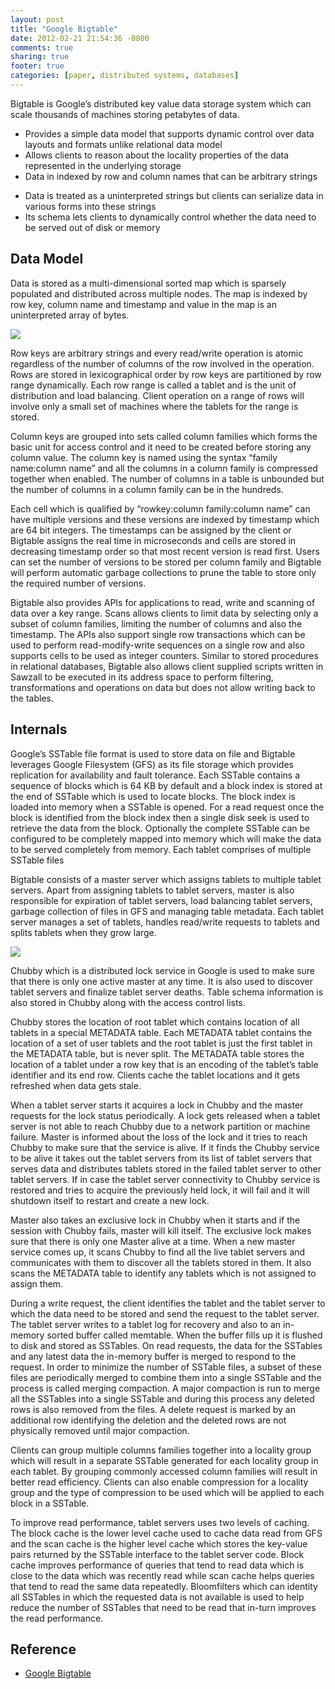 ```yaml
---
layout: post
title: "Google Bigtable"
date: 2012-02-21 21:54:36 -0800
comments: true
sharing: true
footer: true
categories: [paper, distributed systems, databases]
---
```


Bigtable is Google’s distributed key value data storage system which can scale thousands of machines storing petabytes of data. 

- Provides a simple data model that supports dynamic control over data layouts and formats unlike relational data model
- Allows clients to reason about the locality properties of the data represented in the underlying storage
- Data in indexed by row and column names that can be arbitrary strings
<!--more-->
- Data is treated as a uninterpreted strings but clients can serialize data in various forms into these strings
- Its schema lets clients to dynamically control whether the data need to be served out of disk or memory

 
## Data Model ##

Data is stored as a multi-dimensional sorted map which is sparsely populated and distributed across multiple nodes. The map is indexed by row key, column name and timestamp and value in the map is an uninterpreted array of bytes.

<img src="{{ root_url }}/images/bigtable/bigtable-datamodel.png" ALIGN=”center” />

Row keys are arbitrary strings and every read/write operation is atomic regardless of the number of columns of the row involved in the operation. Rows are stored in lexicographical order by row keys are partitioned by row range dynamically. Each row range is called a tablet and is the unit of distribution and load balancing. Client operation on a range of rows will involve only a small set of machines where the tablets for the range is stored. 

Column keys are grouped into sets called column families which forms the basic unit for access control and it need to be created before storing any column value. The column key is named using the syntax “family name:column name” and all the columns in a column family is compressed together when enabled. The number of columns in a table is unbounded but the number of columns in a column family can be in the hundreds. 

Each cell which is qualified by “rowkey:column family:column name” can have multiple versions and these versions are indexed by timestamp which are 64 bit integers. The timestamps can be assigned by the client or Bigtable assigns the real time in microseconds and cells are stored in decreasing timestamp order so that most recent version is read first. Users can set the number of versions to be stored per column family and Bigtable will perform automatic garbage collections to prune the table to store only the required number of versions. 

Bigtable also provides APIs for applications to read, write and scanning of data over a key range. Scans allows clients to limit data by selecting only a subset of column families, limiting the number of columns and also the timestamp. The APIs also support single row transactions which can be used to perform read-modify-write sequences on a single row and also supports cells to be used as integer counters. Similar to stored procedures in relational databases, Bigtable also allows client supplied scripts written in Sawzall to be executed in its address space to perform filtering, transformations and operations on data but does not allow writing back to the tables.

## Internals ##

Google’s SSTable file format is used to store data on file and Bigtable leverages Google Filesystem (GFS) as its file storage which provides replication for availability and fault tolerance. Each SSTable contains a sequence of blocks which is 64 KB by default and a block index is stored at the end of SSTable which is used to locate blocks. The block index is loaded into memory when a SSTable is opened. For a read request once the block is identified from the block index then a single disk seek is used to retrieve the data from the block. Optionally the complete SSTable can be configured to be completely mapped into memory which will make the data to be served completely from memory. Each tablet comprises of multiple SSTable files

Bigtable consists of a master server which assigns tablets to multiple tablet servers. Apart from assigning tablets to tablet servers, master is also responsible for expiration of tablet servers, load balancing tablet servers, garbage collection of files in GFS and managing table metadata. Each tablet server manages a set of tablets, handles read/write requests to tablets and splits tablets when they grow large. 

<img src="{{ root_url }}/images/bigtable/tablet-hierarchy.png" ALIGN=”center” />

Chubby which is a distributed lock service in Google is used to make sure that there is only one active master at any time. It is also used to discover tablet servers and finalize tablet server deaths. Table schema information is also stored in Chubby along with the access control lists. 

Chubby stores the location of root tablet which contains location of all tablets in a special METADATA table. Each METADATA tablet contains the location of a set of user tablets and the root tablet is just the first tablet in the METADATA table, but is never split. The METADATA table stores the location of a tablet under a row key that is an encoding of the tablet’s table identifier and its end row. Clients cache the tablet locations and it gets refreshed when data gets stale. 

When a tablet server starts it acquires a lock in Chubby and the master requests for the lock status periodically. A lock gets released when a tablet server is not able to reach Chubby due to a network partition or machine failure. Master is informed about the loss of the lock and it tries to reach Chubby to make sure that the service is alive. If it finds the Chubby service to be alive it takes out the tablet servers from its list of tablet servers that serves data and distributes tablets stored in the failed tablet server to other tablet servers. If in case the tablet server connectivity to Chubby service is restored and tries to acquire the previously held lock, it will fail and it will shutdown itself to restart and create a new lock. 

Master also takes an exclusive lock in Chubby when it starts and if the session with Chubby fails, master will kill itself. The exclusive lock makes sure that there is only one Master alive at a time. When a new master service comes up, it scans Chubby to find all the live tablet servers and communicates with them to discover all the tablets stored in them. It also scans the METADATA table to identify any tablets which is not assigned to assign them. 

During a write request, the client identifies the tablet and the tablet server to which the data need to be stored and send the request to the tablet server. The tablet server writes to a tablet log for recovery and also to an in-memory sorted buffer called memtable. When the buffer fills up it is flushed to disk and stored as SSTables. On read requests, the data for the SSTables and any latest data the in-memory buffer is merged to respond to the request. In order to minimize the number of SSTable files, a subset of these files are periodically merged to combine them into a single SSTable and the process is called merging compaction.  A major compaction is run to merge all the SSTables into a single SSTable and during this process any deleted rows is also removed from the files. A delete request is marked by an additional row identifying the deletion and the deleted rows are not physically removed until major compaction.

Clients can group multiple columns families together into a locality group which will result in a separate SSTable generated for each locality group in each tablet. By grouping commonly accessed column families will result in better read efficiency. Clients can also enable compression for a locality group and the type of compression to be used which will be applied to each block in a SSTable. 

To improve read performance, tablet servers uses two levels of caching. The block cache is the lower level cache used to cache data read from GFS and the scan cache is the higher level cache which stores the key-value pairs returned by the SSTable interface to the tablet server code. Block cache improves performance of queries that tend to read data which is close to the data which was recently read while scan cache helps queries that tend to read the same data repeatedly. Bloomfilters which can identity all SSTables in which the requested data is not available is used to help reduce the number of SSTables that need to be read that in-turn improves the read performance. 

## Reference ##

- [Google Bigtable](https://research.google/pubs/pub27898/)
